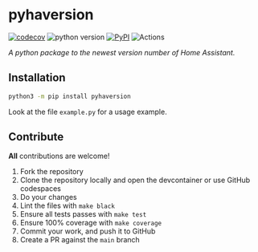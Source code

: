 # pyhaversion

[![codecov](https://codecov.io/gh/ludeeus/pyhaversion/branch/main/graph/badge.svg)](https://codecov.io/gh/ludeeus/pyhaversion)
![python version](https://img.shields.io/badge/Python-3.6=><=3.10-blue.svg)
[![PyPI](https://img.shields.io/pypi/v/pyhaversion)](https://pypi.org/project/pyhaversion)
![Actions](https://github.com/ludeeus/pyhaversion/workflows/Actions/badge.svg?branch=master)

_A python package to the newest version number of Home Assistant._

## Installation

```bash
python3 -m pip install pyhaversion
```

Look at the file `example.py` for a usage example.


## Contribute

**All** contributions are welcome!

1. Fork the repository
2. Clone the repository locally and open the devcontainer or use GitHub codespaces
3. Do your changes
4. Lint the files with `make black`
5. Ensure all tests passes with `make test`
6. Ensure 100% coverage with `make coverage`
7. Commit your work, and push it to GitHub
8. Create a PR against the `main` branch
